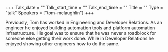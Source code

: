 +++
Talk_date = ""
Talk_start_time = ""
Talk_end_time = ""
Title = ""
Type = "talk"
Speakers = ["tom-mclaughlin"]
+++

Previously, Tom has worked in Engineering and Developer Relations. As an engineer he enjoyed building automation tools and platform automation infrastructure. His goal was to ensure that he was never a roadblock for someone else getting their work done. While in Developer Relations he enjoyed showing other engineers how to do the same.
